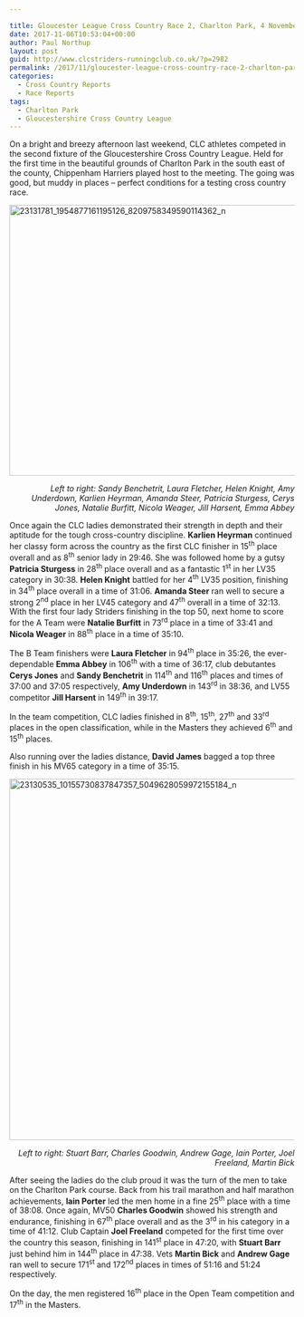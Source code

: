 ```yaml
---

title: Gloucester League Cross Country Race 2, Charlton Park, 4 November 2017
date: 2017-11-06T10:53:04+00:00
author: Paul Northup
layout: post
guid: http://www.clcstriders-runningclub.co.uk/?p=2982
permalink: /2017/11/gloucester-league-cross-country-race-2-charlton-park-4-november-2017/
categories:
  - Cross Country Reports
  - Race Reports
tags:
  - Charlton Park
  - Gloucestershire Cross Country League
---
```

On a bright and breezy afternoon last weekend, CLC athletes competed in the second fixture of the Gloucestershire Cross Country League. Held for the first time in the beautiful grounds of Charlton Park in the south east of the county, Chippenham Harriers played host to the meeting. The going was good, but muddy in places – perfect conditions for a testing cross country race.

[<img class="alignnone wp-image-2983" src="http://www.clcstriders-runningclub.co.uk/wplive/wp-content/uploads/2017/11/23131781_1954877161195126_8209758349590114362_n.jpg" alt="23131781_1954877161195126_8209758349590114362_n" width="850" height="478" srcset="http://www.clcstriders-runningclub.co.uk/wplive/wp-content/uploads/2017/11/23131781_1954877161195126_8209758349590114362_n.jpg 960w, http://www.clcstriders-runningclub.co.uk/wplive/wp-content/uploads/2017/11/23131781_1954877161195126_8209758349590114362_n-300x169.jpg 300w, http://www.clcstriders-runningclub.co.uk/wplive/wp-content/uploads/2017/11/23131781_1954877161195126_8209758349590114362_n-768x432.jpg 768w" sizes="(max-width: 850px) 100vw, 850px" />](http://www.clcstriders-runningclub.co.uk/wplive/wp-content/uploads/2017/11/23131781_1954877161195126_8209758349590114362_n.jpg)

<p style="text-align: right;">
  <em>Left to right: Sandy Benchetrit, Laura Fletcher, Helen Knight, Amy Underdown, Karlien Heyrman, Amanda Steer, Patricia Sturgess, Cerys Jones, Natalie Burfitt, Nicola Weager, Jill Harsent, Emma Abbey</em>
</p>

Once again the CLC ladies demonstrated their strength in depth and their aptitude for the tough cross-country discipline. **Karlien Heyrman** continued her classy form across the country as the first CLC finisher in 15<sup>th</sup> place overall and as 8<sup>th</sup> senior lady in 29:46. She was followed home by a gutsy **Patricia Sturgess** in 28<sup>th</sup> place overall and as a fantastic 1<sup>st</sup> in her LV35 category in 30:38. **Helen Knight** battled for her 4<sup>th</sup> LV35 position, finishing in 34<sup>th</sup> place overall in a time of 31:06. **Amanda Steer** ran well to secure a strong 2<sup>nd</sup> place in her LV45 category and 47<sup>th</sup> overall in a time of 32:13. With the first four lady Striders finishing in the top 50, next home to score for the A Team were **Natalie Burfitt** in 73<sup>rd</sup> place in a time of 33:41 and **Nicola Weager** in 88<sup>th</sup> place in a time of 35:10.

The B Team finishers were **Laura Fletcher** in 94<sup>th</sup> place in 35:26, the ever-dependable **Emma Abbey** in 106<sup>th</sup> with a time of 36:17, club debutantes **Cerys Jones** and **Sandy Benchetrit** in 114<sup>th</sup> and 116<sup>th</sup> places and times of 37:00 and 37:05 respectively, **Amy Underdown** in 143<sup>rd</sup> in 38:36, and LV55 competitor **Jill Harsent** in 149<sup>th</sup> in 39:17.

In the team competition, CLC ladies finished in 8<sup>th</sup>, 15<sup>th</sup>, 27<sup>th</sup> and 33<sup>rd</sup> places in the open classification, while in the Masters they achieved 6<sup>th</sup> and 15<sup>th</sup> places.

Also running over the ladies distance, **David James** bagged a top three finish in his MV65 category in a time of 35:15.

[<img class="alignnone wp-image-2984" src="http://www.clcstriders-runningclub.co.uk/wplive/wp-content/uploads/2017/11/23130535_10155730837847357_5049628059972155184_n.jpg" alt="23130535_10155730837847357_5049628059972155184_n" width="850" height="638" srcset="http://www.clcstriders-runningclub.co.uk/wplive/wp-content/uploads/2017/11/23130535_10155730837847357_5049628059972155184_n.jpg 960w, http://www.clcstriders-runningclub.co.uk/wplive/wp-content/uploads/2017/11/23130535_10155730837847357_5049628059972155184_n-300x225.jpg 300w, http://www.clcstriders-runningclub.co.uk/wplive/wp-content/uploads/2017/11/23130535_10155730837847357_5049628059972155184_n-768x576.jpg 768w" sizes="(max-width: 850px) 100vw, 850px" />](http://www.clcstriders-runningclub.co.uk/wplive/wp-content/uploads/2017/11/23130535_10155730837847357_5049628059972155184_n.jpg)

<p style="text-align: right;">
  <em>Left to right: Stuart Barr, Charles Goodwin, Andrew Gage, Iain Porter, Joel Freeland, Martin Bick</em>
</p>

After seeing the ladies do the club proud it was the turn of the men to take on the Charlton Park course. Back from his trail marathon and half marathon achievements, **Iain Porter** led the men home in a fine 25<sup>th</sup> place with a time of 38:08. Once again, MV50 **Charles Goodwin** showed his strength and endurance, finishing in 67<sup>th</sup> place overall and as the 3<sup>rd</sup> in his category in a time of 41:12. Club Captain **Joel Freeland** competed for the first time over the country this season, finishing in 141<sup>st</sup> place in 47:20, with **Stuart Barr** just behind him in 144<sup>th</sup> place in 47:38. Vets **Martin Bick** and **Andrew Gage** ran well to secure 171<sup>st</sup> and 172<sup>nd</sup> places in times of 51:16 and 51:24 respectively.

On the day, the men registered 16<sup>th</sup> place in the Open Team competition and 17<sup>th</sup> in the Masters.